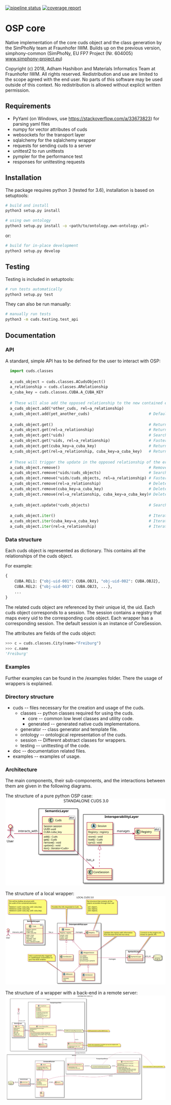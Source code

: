 [![pipeline status](https://gitlab.cc-asp.fraunhofer.de/simphony/osp-core/badges/cuds-3.0/pipeline.svg)](https://gitlab.cc-asp.fraunhofer.de/simphony/osp-core/commits/cuds-3.0)
[![coverage report](https://gitlab.cc-asp.fraunhofer.de/simphony/osp-core/badges/cuds-3.0/coverage.svg)](https://gitlab.cc-asp.fraunhofer.de/simphony/osp-core/commits/cuds-3.0)

# OSP core

Native implementation of the core cuds object and the class generation
by the SimPhoNy team at Fraunhofer IWM. Builds up on the previous
version, simphony-common (SimPhoNy, EU FP7 Project (Nr. 604005)
www.simphony-project.eu)

Copyright (c) 2018, Adham Hashibon and Materials Informatics Team at
Fraunhofer IWM. All rights reserved. Redistribution and use are limited
to the scope agreed with the end user. No parts of this software may be
used outside of this context. No redistribution is allowed without
explicit written permission.

## Requirements

- PyYaml (on Windows, use <https://stackoverflow.com/a/33673823>) for parsing yaml files
- numpy for vector attributes of cuds
- websockets for the transport layer
- sqlalchemy for the sqlalchemy wrapper
- requests for sending cuds to a server
- unittest2 to run unittests
- pympler for the performance test
- responses for unittesting requests

## Installation

The package requires python 3 (tested for 3.6), installation is based on
setuptools:

```sh
# build and install
python3 setup.py install
```

```sh
# using own ontology
python3 setup.py install -o <path/to/ontology.own-ontology.yml>
```

or:

```sh
# build for in-place development
python3 setup.py develop
```

## Testing

Testing is included in setuptools:

```sh
# run tests automatically
python3 setup.py test
```

They can also be run manually:

```sh
# manually run tests
python3 -m cuds.testing.test_api
```

## Documentation

### API
A standard, simple API has to be defined for the user to interact with OSP:

```python
  import cuds.classes

  a_cuds_object = cuds.classes.ACudsObject()
  a_relationship = cuds.classes.ARelationship
  a_cuba_key = cuds.classes.CUBA.A_CUBA_KEY

  # These will also add the opposed relationship to the new contained entity
  a_cuds_object.add(*other_cuds, rel=a_relationship)
  a_cuds_object.add(yet_another_cuds)                          # Defaults to HAS_PART relationship

  a_cuds_object.get()                                          # Returns the list of all the entities
  a_cuds_object.get(rel=a_relationship)                        # Returns the list of the entities under that relationship
  a_cuds_object.get(*uids)                                     # Searches through all the relationships for the uids
  a_cuds_object.get(*uids, rel=a_relationship)                 # Faster, can filter through the relationship
  a_cuds_object.get(cuba_key=a_cuba_key)                       # Returns the list of all the entities of that type
  a_cuds_object.get(rel=a_relationship, cuba_key=a_cuba_key)   # Returns the list of all the entities of that type under the given relationship

  # These will trigger the update in the opposed relationship of the erased element
  a_cuds_object.remove()                                       # Removes all
  a_cuds_object.remove(*uids/cuds_objects)                     # Searches through all the relationships for the uids/objects to remove
  a_cuds_object.remove(*uids/cuds_objects, rel=a_relationship) # Faster, can filter through the relationship
  a_cuds_object.remove(rel=a_relationship)                     # Delete all elements under a relationship
  a_cuds_object.remove(cuba_key=a_cuba_key)                    # Delete all elements of a certain type
  a_cuds_object.remove(rel=a_relationship, cuba_key=a_cuba_key)# Delete all elements of a certain type under the given relationship

  a_cuds_object.update(*cuds_objects)                          # Searches through all the relationships for the objects to update

  a_cuds_object.iter()                                         # Iterates through all
  a_cuds_object.iter(cuba_key=a_cuba_key)                      # Iterates filtering by the object type
  a_cuds_object.iter(rel=a_relationship)                       # Iterates filtering by the relationship
```

### Data structure

Each cuds object is represented as dictionary.
This contains all the relationships of the cuds object.

For example:

```py
{
    CUBA.REL1: {"obj-uid-001": CUBA.OBJ1, "obj-uid-002": CUBA.OBJ2},
    CUBA.REL2: {"obj-uid-003": CUBA.OBJ3, ...},
    ...
}
```

The related cuds object are referenced by their unique id, the uid.
Each cuds object corresponds to a session.
The session contains a registry that maps every uid to the corresponding cuds object.
Each wrapper has a corresponding session. The default session is an instance of CoreSession.

The attributes are fields of the cuds object:

```py
>>> c = cuds.classes.City(name="Freiburg")
>>> c.name
'Freiburg'
```

### Examples

Further examples can be found in the /examples folder. There the usage of wrappers is explained.

### Directory structure

- cuds -- files necessary for the creation and usage of the cuds.
  - classes -- python classes required for using the cuds.
    - core -- common low level classes and utility code.
    - generated -- generated native cuds implementations.
  - generator -- class generator and template file.
  - ontology -- ontological representation of the cuds.
  - session -- Different abstract classes for wrappers.
  - testing -- unittesting of the code.
- doc -- documentation related files.
- examples -- examples of usage.

### Architecture

The main components, their sub-components, and the interactions between them are given in the following diagrams.

The structure of a pure python OSP case:
![Standalone CUDS](doc/standalone_cuds.svg)

The structure of a local wrapper:
![Local CUDS](doc/local_cuds.svg)

The structure of a wrapper with a back-end in a remote server:
![Distributed CUDS](doc/distributed_cuds.svg)
